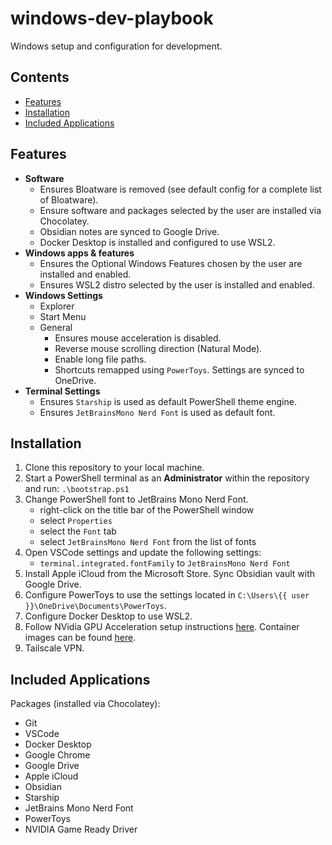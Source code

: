 # windows-dev-playbook
Windows setup and configuration for development.

## Contents
- [Features](#features)
- [Installation](#installation)
- [Included Applications](#included-applications)

## Features
- **Software**
    - Ensures Bloatware is removed (see default config for a complete list of Bloatware).
    - Ensure software and packages selected by the user are installed via Chocolatey.
    - Obsidian notes are synced to Google Drive.
    - Docker Desktop is installed and configured to use WSL2.
- **Windows apps & features**
    - Ensures the Optional Windows Features chosen by the user are installed and enabled.
    - Ensures WSL2 distro selected by the user is installed and enabled.
- **Windows Settings**
    - Explorer
    - Start Menu
    - General
        - Ensures mouse acceleration is disabled.
        - Reverse mouse scrolling direction (Natural Mode).
        - Enable long file paths.
        - Shortcuts remapped using `PowerToys`. Settings are synced to OneDrive.
- **Terminal Settings**
    - Ensures `Starship` is used as default PowerShell theme engine.
    - Ensures `JetBrainsMono Nerd Font` is used as default font.

## Installation
1. Clone this repository to your local machine.
2. Start a PowerShell terminal as an **Administrator** within the repository and run: `.\bootstrap.ps1`
3. Change PowerShell font to JetBrains Mono Nerd Font.
    - right-click on the title bar of the PowerShell window
    - select `Properties`
    - select the `Font` tab
    - select `JetBrainsMono Nerd Font` from the list of fonts
4. Open VSCode settings and update the following settings:
    - `terminal.integrated.fontFamily` to `JetBrainsMono Nerd Font`
5. Install Apple iCloud from the Microsoft Store. Sync Obsidian vault with Google Drive.
6. Configure PowerToys to use the settings located in `C:\Users\{{ user }}\OneDrive\Documents\PowerToys`.
7. Configure Docker Desktop to use WSL2.
8. Follow NVidia GPU Acceleration setup instructions [here](https://docs.nvidia.com/cuda/wsl-user-guide/index.html). Container images can be found [here](https://catalog.ngc.nvidia.com).
9. Tailscale VPN.

## Included Applications
Packages (installed via Chocolatey):
- Git
- VSCode
- Docker Desktop
- Google Chrome
- Google Drive
- Apple iCloud
- Obsidian
- Starship
- JetBrains Mono Nerd Font
- PowerToys
- NVIDIA Game Ready Driver
